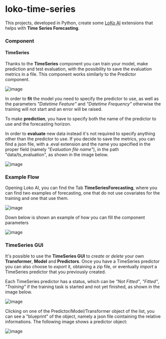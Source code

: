 # loko-time-series


This projects, developed in Python, create some [LoKo AI](https://github.com/loko-ai/loko/tree/development) extensions that helps with **Time Series Forecasting**. 


### Component

#### TimeSeries


Thanks to the **TimeSeries** component you can train your model, make prediction and test evaluation, with the possibility to save the evaluation metrics in a file. This component works similarly to the Predictor component.


![image](https://user-images.githubusercontent.com/34518514/196521744-7a0d543f-5f7f-4ac1-9847-ab4fcec1fc48.png)


In order to **fit** the model you need to specify the predictor to use, as well as the parameters *"Datetime Feature"* and *"Datetime Frequency"* otherwise the training will not start and an error will be raised.

To make **prediction**, you have to specify both the name of the predictor to use and the forecasting horizon. 

In order to **evaluate** new data instead it's not required to specify anything other than the predictor to use. If you decide to save the metrics, you can find a json file, with a .eval extension and the name you specified in the proper field (namely *"Evaluation file name"*), in the path "data/ts_evaluation", as shown in the image below.

![image](https://user-images.githubusercontent.com/34518514/196524919-865e3456-003f-4cf6-b5ae-4d15533399d1.png)


### Example Flow


Opening Loko AI, you can find the Tab **TimeSeriesForecasting**, where you can find two examples of forecasting, one that do not use covariates for the training and one that use them.


![image](https://user-images.githubusercontent.com/34518514/196522275-ffcfb7f2-9776-4747-a02e-9916b3e58fef.png)


Down below is shown an example of how you can fill the component parameters

![image](https://user-images.githubusercontent.com/34518514/196522586-7da8cf09-69f7-42e2-9d3b-2f6205a163a2.png)




### TimeSeries GUI
It's possible to use the **TimeSeries GUI** to *create* or *delete* your own **Transformer**, **Model** and **Predictors**. Once you have a TimeSeries predictor you can also choose to *export* it, obtaining a zip file, or eventually *import* a TimeSeries predictor that you previously created. 


Each TimeSeries predictor has a status, which can be *"Not Fitted"*, *"Fitted"*, *"Training"* if the training task is started and not yet finished, as shown in the image below.


![image](https://user-images.githubusercontent.com/34518514/196519914-5591be53-0c0f-4b07-af14-8a89373f1e39.png)


Clicking on one of the Predictor/Model/Transformer object of the list, you can see a "blueprint" of the object, namely a json file cointaining the relative informations. The following image shows a predictor object:

![image](https://user-images.githubusercontent.com/34518514/196521263-1ec2ee69-3e56-4278-97cc-493a7740cfbf.png)
